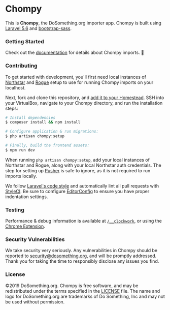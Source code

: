 # Chompy

This is **Chompy**, the DoSomething.org importer app. Chompy is built using [Laravel 5.6](https://laravel.com/docs/5.6) and [bootstrap-sass](https://www.npmjs.com/package/bootstrap-sassbootstrap-sass).

### Getting Started

Check out the [documentation](https://github.com/DoSomething/chompy/blob/master/docs) for details about Chompy imports. :frog:

### Contributing

To get started with development, you'll first need local instances of [Northstar](https://github.com/DoSomething/northstar) and [Rogue](https://github.com/DoSomething/rogue) setup to use for running Chompy imports on your localhost.

Next, fork and clone this repository, and [add it to your Homestead](https://github.com/DoSomething/communal-docs/blob/master/Homestead/readme.md). SSH into your VirtualBox, navigate to your Chompy directory, and run the installation steps:

```sh
# Install dependencies
$ composer install && npm install

# Configure application & run migrations:
$ php artisan chompy:setup

# Finally, build the frontend assets:
$ npm run dev
```

When running `php artisan chompy:setup`, add your local instances of Northstar and Rogue, along with your local Northstar auth credentials. The step for setting up [Pusher](https://github.com/DoSomething/chompy/blob/master/docs#pusher) is safe to ignore, as it is not required to run imports locally.

We follow [Laravel's code style](http://laravel.com/docs/5.6/contributions#coding-style) and automatically
lint all pull requests with [StyleCI](https://github.styleci.io/repos/125392958). Be sure to configure
[EditorConfig](http://editorconfig.org) to ensure you have proper indentation settings.

### Testing

Performance & debug information is available at [`/__clockwork`](http://chompy.test/__clockwork), or using the [Chrome Extension](https://chrome.google.com/webstore/detail/clockwork/dmggabnehkmmfmdffgajcflpdjlnoemp).

### Security Vulnerabilities

We take security very seriously. Any vulnerabilities in Chompy should be reported to [security@dosomething.org](mailto:security@dosomething.org),
and will be promptly addressed. Thank you for taking the time to responsibly disclose any issues you find.

### License

&copy;2019 DoSomething.org. Chompy is free software, and may be redistributed under the terms specified
in the [LICENSE](https://github.com/DoSomething/chompy/blob/master/LICENSE) file. The name and logo for
DoSomething.org are trademarks of Do Something, Inc and may not be used without permission.
